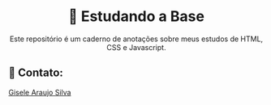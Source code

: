 <h1 align="center"> 🎯 Estudando a Base</h1>

<p align="center">Este repositório é um caderno de anotações sobre meus estudos de HTML, CSS e Javascript.</p>

<h2>🎯 Contato:</h2>

<a href="https://www.linkedin.com/in/gisele-araujo-silva/">Gisele Araujo Silva</a>
